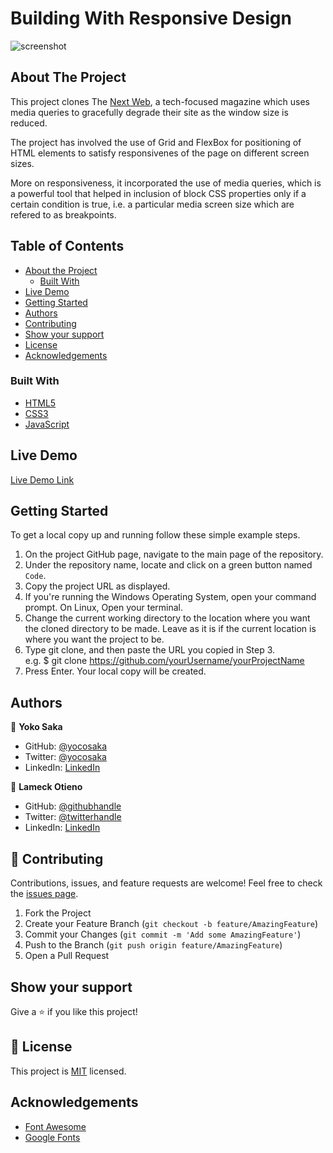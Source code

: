 # Building With Responsive Design
![screenshot](./assets/images/screencapture.png)

## About The Project

This project clones The [Next Web](https://thenextweb.com/), a tech-focused magazine which uses media queries to gracefully degrade their site as the window size is reduced.

The project has involved the use of Grid and FlexBox for positioning of HTML elements to satisfy responsivenes of the page on different
screen sizes.

More on responsiveness, it incorporated the use of media queries, which is a powerful tool that helped in inclusion of block CSS properties only if a certain condition is true, i.e. a particular media screen size which are refered to as breakpoints.

## Table of Contents

* [About the Project](#about-the-project)
  * [Built With](#built-with)
* [Live Demo](#live-demo)
* [Getting Started](#getting-started)
* [Authors](#authors)
* [Contributing](#contributing)
* [Show your support](#show-your-support)
* [License](#license)
* [Acknowledgements](#acknowledgements)


### Built With

* [HTML5](https://en.wikipedia.org/wiki/HTML5)
* [CSS3](https://developer.mozilla.org/en-US/docs/Archive/CSS3)
* [JavaScript](https://en.wikipedia.org/wiki/JavaScript)


## Live Demo

[Live Demo Link](https://rawcdn.githack.com/yocosaka/building-with-responsive-design/80038fce72071091b92950667ba205aae1b1f3d6/index.html)


## Getting Started

To get a local copy up and running follow these simple example steps.

1. On the project GitHub page, navigate to the main page of the repository.
2. Under the repository name, locate and click on a green button named `Code`. 
3. Copy the project URL as displayed.
4. If you're running the Windows Operating System, open your command prompt. On Linux, Open your terminal. 
5. Change the current working directory to the location where you want the cloned directory to be made. Leave as it is if the current location is where you want the project to be. 
6. Type git clone, and then paste the URL you copied in Step 3. <br>
e.g. $ git clone https://github.com/yourUsername/yourProjectName 
7. Press Enter. Your local copy will be created. 


## Authors

👤 **Yoko Saka**
- GitHub: [@yocosaka](https://github.com/yocosaka)
- Twitter: [@yocosaka](https://twitter.com/yocosaka)
- LinkedIn: [LinkedIn](https://www.linkedin.com/in/yokosaka)


👤 **Lameck Otieno**
  - GitHub: [@githubhandle](https://github.com/Lameck1)
  - Twitter: [@twitterhandle](https://twitter.com/lameck721)
  - LinkedIn: [LinkedIn](https://www.linkedin.com/in/lameck-odhiambo-642b7077/)

## 🤝 Contributing

Contributions, issues, and feature requests are welcome!
Feel free to check the [issues page](../../issues).

1. Fork the Project
2. Create your Feature Branch (`git checkout -b feature/AmazingFeature`)
3. Commit your Changes (`git commit -m 'Add some AmazingFeature'`)
4. Push to the Branch (`git push origin feature/AmazingFeature`)
5. Open a Pull Request


## Show your support

Give a ⭐️ if you like this project!


## 📝 License

This project is [MIT](./LICENSE) licensed.


## Acknowledgements

* [Font Awesome](https://fontawesome.com)
* [Google Fonts](https://fonts.google.com/)
